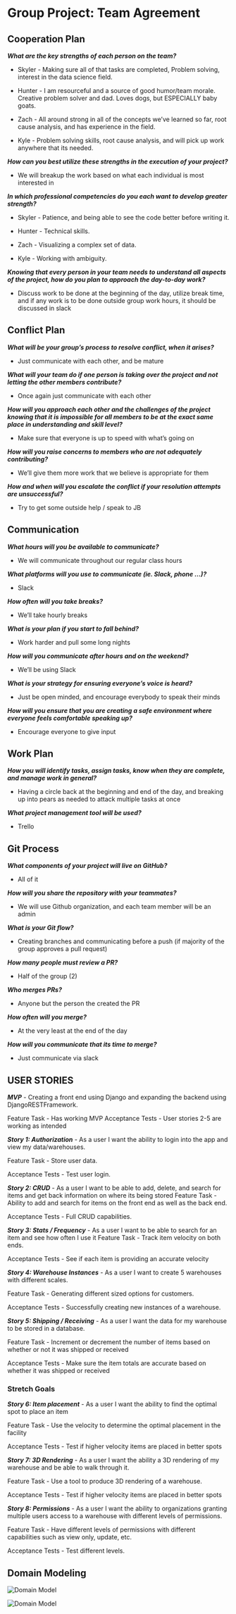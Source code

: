 # Group Project: Team Agreement

## Cooperation Plan

__*What are the key strengths of each person on the team?*__

- Skyler - Making sure all of that tasks are completed, Problem solving, interest in the data science field.

- Hunter - I am resourceful and a source of good humor/team morale. Creative problem solver and dad. Loves dogs, but ESPECIALLY baby goats.

- Zach - All around strong in all of the concepts we’ve learned so far, root cause analysis, and has experience in the field.

- Kyle - Problem solving skills, root cause analysis, and will pick up work anywhere that its needed.

__*How can you best utilize these strengths in the execution of your project?*__

- We will breakup the work based on what each individual is most interested in

__*In which professional competencies do you each want to develop greater strength?*__

- Skyler - Patience, and being able to see the code better before writing it.

- Hunter - Technical skills.

- Zach - Visualizing a complex set of data.

- Kyle - Working with ambiguity.

__*Knowing that every person in your team needs to understand all aspects of the project, how do you plan to approach the day-to-day work?*__

- Discuss work to be done at the beginning of the day, utilize break time, and if any work is to be done outside group work hours, it should be discussed in slack

## Conflict Plan

__*What will be your group’s process to resolve conflict, when it arises?*__

- Just communicate with each other, and be mature

__*What will your team do if one person is taking over the project and not letting the other members contribute?*__

- Once again just communicate with each other

__*How will you approach each other and the challenges of the project knowing that it is impossible for all members to be at the exact same place in understanding and skill level?*__

- Make sure that everyone is up to speed with what’s going on

__*How will you raise concerns to members who are not adequately contributing?*__

- We’ll give them more work that we believe is appropriate for them

__*How and when will you escalate the conflict if your resolution attempts are unsuccessful?*__

- Try to get some outside help / speak to JB

## Communication

__*What hours will you be available to communicate?*__

- We will communicate throughout our regular class hours

__*What platforms will you use to communicate (ie. Slack, phone …)?*__

- Slack

__*How often will you take breaks?*__

- We’ll take hourly breaks

__*What is your plan if you start to fall behind?*__

- Work harder and pull some long nights

__*How will you communicate after hours and on the weekend?*__

- We’ll be using Slack

__*What is your strategy for ensuring everyone’s voice is heard?*__

- Just be open minded, and encourage everybody to speak their minds

__*How will you ensure that you are creating a safe environment where everyone feels comfortable speaking up?*__

- Encourage everyone to give input

## Work Plan

__*How you will identify tasks, assign tasks, know when they are complete, and manage work in general?*__

- Having a circle back at the beginning and end of the day, and breaking up into pears as needed to attack multiple tasks at once

__*What project management tool will be used?*__

- Trello

## Git Process

__*What components of your project will live on GitHub?*__

- All of it

__*How will you share the repository with your teammates?*__

- We will use Github organization, and each team member will be an admin

__*What is your Git flow?*__

- Creating branches and communicating before a push (if majority of the group approves a pull request)

__*How many people must review a PR?*__

- Half of the group (2)

__*Who merges PRs?*__

- Anyone but the person the created the PR

__*How often will you merge?*__

- At the very least at the end of the day

__*How will you communicate that its time to merge?*__

- Just communicate via slack

## USER STORIES

__*MVP*__ - Creating a front end using Django and expanding the backend using DjangoRESTFramework.

Feature Task - Has working MVP
Acceptance Tests - User stories 2-5 are working as intended

__*Story 1: Authorization*__ - As a user I want the ability to login into the app and view my data/warehouses.

Feature Task - Store user data. 

Acceptance Tests - Test user login.

__*Story 2: CRUD*__ - As a user I want to be able to add, delete, and search for items and get back information on where its being stored
Feature Task - Ability to add and search for items on the front end as well as the back end.

Acceptance Tests - Full CRUD capabilities.

__*Story 3: Stats / Frequency*__ - As a user I want to be able to search for an item and see how often I use it
Feature Task - Track item velocity on both ends.

Acceptance Tests - See if each item is providing an accurate velocity

__*Story 4: Warehouse Instances*__ - As a user I want to create 5 warehouses with different scales.

Feature Task - Generating different sized options for customers.

Acceptance Tests - Successfully creating new instances of a warehouse.

__*Story 5: Shipping / Receiving*__ - As a user I want the data for my warehouse to be stored in a database.

Feature Task - Increment or decrement the number of items based on whether or not it was shipped or received

Acceptance Tests - Make sure the item totals are accurate based on whether it was shipped or received

### Stretch Goals

__*Story 6: Item placement*__ - As a user I want the ability to find the optimal spot to place an item

Feature Task - Use the velocity to determine the optimal placement in the facility

Acceptance Tests - Test if higher velocity items are placed in better spots

__*Story 7: 3D Rendering*__ - As a user I want the ability a 3D rendering of my warehouse and be able to walk through it.

Feature Task - Use a tool to produce 3D rendering of a warehouse.

Acceptance Tests - Test if higher velocity items are placed in better spots

__*Story 8: Permissions*__ - As a user I want the ability to organizations granting multiple users access to a warehouse with different levels of permissions.

Feature Task - Have different levels of permissions with different capabilities such as view only, update, etc.

Acceptance Tests - Test different levels.

## Domain Modeling

![Domain Model](Warehouse_Domain_Model.png)

![Domain Model](WarehouseModelFinal.jpg)


